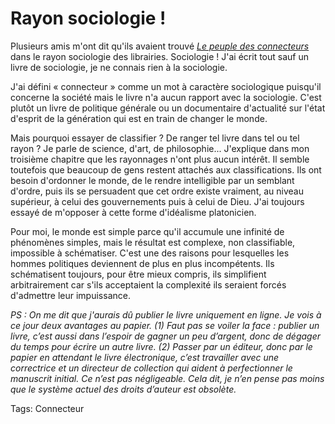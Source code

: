 # Rayon sociologie !

Plusieurs amis m'ont dit qu'ils avaient trouvé [*Le peuple des connecteurs*](http://www.tcrouzet.com/connecteurs/) dans le rayon sociologie des librairies. Sociologie ! J'ai écrit tout sauf un livre de sociologie, je ne connais rien à la sociologie.

J'ai défini « connecteur » comme un mot à caractère sociologique puisqu'il concerne la société mais le livre n'a aucun rapport avec la sociologie. C'est plutôt un livre de politique générale ou un documentaire d'actualité sur l'état d'esprit de la génération qui est en train de changer le monde.

Mais pourquoi essayer de classifier ? De ranger tel livre dans tel ou tel rayon ? Je parle de science, d'art, de philosophie... J'explique dans mon troisième chapitre que les rayonnages n'ont plus aucun intérêt. Il semble toutefois que beaucoup de gens restent attachés aux classifications. Ils ont besoin d'ordonner le monde, de le rendre intelligible par un semblant d'ordre, puis ils se persuadent que cet ordre existe vraiment, au niveau supérieur, à celui des gouvernements puis à celui de Dieu. J'ai toujours essayé de m'opposer à cette forme d'idéalisme platonicien.

Pour moi, le monde est simple parce qu'il accumule une infinité de phénomènes simples, mais le résultat est complexe, non classifiable, impossible à schématiser. C'est une des raisons pour lesquelles les hommes politiques deviennent de plus en plus incompétents. Ils schématisent toujours, pour être mieux compris, ils simplifient arbitrairement car s'ils acceptaient la complexité ils seraient forcés d'admettre leur impuissance.

*PS : On me dit que j'aurais dû publier le livre uniquement en ligne. Je vois à ce jour deux avantages au papier. (1) Faut pas se voiler la face : publier un livre, c’est aussi dans l’espoir de gagner un peu d’argent, donc de dégager du temps pour écrire un autre livre. (2) Passer par un éditeur, donc par le papier en attendant le livre électronique, c’est travailler avec une correctrice et un directeur de collection qui aident à perfectionner le manuscrit initial. Ce n’est pas négligeable. Cela dit, je n’en pense pas moins que le système actuel des droits d’auteur est obsolète.*

Tags: Connecteur